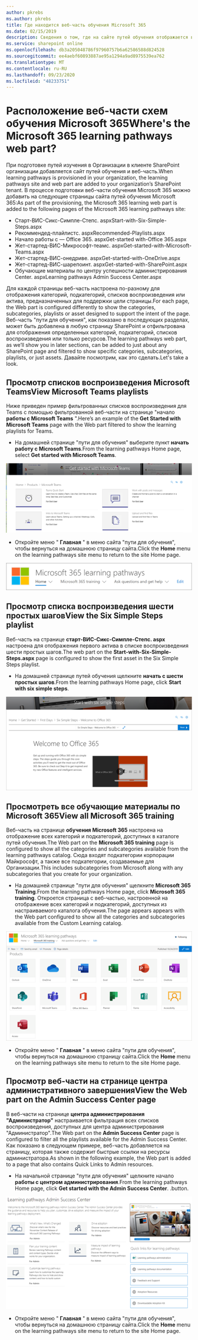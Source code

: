 ```yaml
---
author: pkrebs
ms.author: pkrebs
title: Где находится веб-часть обучения Microsoft 365
ms.date: 02/15/2019
description: Сведения о том, где на сайте путей обучения отображается веб-часть "пути для обучения"
ms.service: sharepoint online
ms.openlocfilehash: db3a205048786f97960757b6a62586588d824528
ms.sourcegitcommit: ee4aebf60893887ae95a1294a9ad8975539ea762
ms.translationtype: MT
ms.contentlocale: ru-RU
ms.lasthandoff: 09/23/2020
ms.locfileid: "48233751"
---
```

# <a name="wheres-the-microsoft-365-learning-pathways-web-part"></a><span data-ttu-id="2235b-103">Расположение веб-части схем обучения Microsoft 365</span><span class="sxs-lookup"><span data-stu-id="2235b-103">Where's the Microsoft 365 learning pathways web part?</span></span> 

<span data-ttu-id="2235b-104">При подготовке путей изучения в Организации в клиенте SharePoint организации добавляется сайт путей обучения и веб-часть.</span><span class="sxs-lookup"><span data-stu-id="2235b-104">When learning pathways is provisioned in your organization, the learning pathways site and web part are added to your organization’s SharePoint tenant.</span></span> <span data-ttu-id="2235b-105">В процессе подготовки веб-части обучения Microsoft 365 можно добавить на следующие страницы сайта путей обучения Microsoft 365:</span><span class="sxs-lookup"><span data-stu-id="2235b-105">As part of the provisioning, the Microsoft 365 learning web part is added to the following pages of the Microsoft 365 learning pathways site:</span></span>

- <span data-ttu-id="2235b-106">Старт-ВИС-Сикс-Симпле-Степс. aspx</span><span class="sxs-lookup"><span data-stu-id="2235b-106">Start-with-Six-Simple-Steps.aspx</span></span> 
- <span data-ttu-id="2235b-107">Рекоммендед-плайлистс. aspx</span><span class="sxs-lookup"><span data-stu-id="2235b-107">Recommended-Playlists.aspx</span></span>
- <span data-ttu-id="2235b-108">Начало работы с — Office 365. aspx</span><span class="sxs-lookup"><span data-stu-id="2235b-108">Get-started with-Office 365.aspx</span></span>
- <span data-ttu-id="2235b-109">Жет-стартед-ВИС-Микрософт-теамс. aspx</span><span class="sxs-lookup"><span data-stu-id="2235b-109">Get-started-with-Microsoft-Teams.aspx</span></span>
- <span data-ttu-id="2235b-110">Жет-стартед-ВИС-онедриве. aspx</span><span class="sxs-lookup"><span data-stu-id="2235b-110">Get-started-with-OneDrive.aspx</span></span>
- <span data-ttu-id="2235b-111">Жет-стартед-ВИС-шарепоинт. aspx</span><span class="sxs-lookup"><span data-stu-id="2235b-111">Get-started-with-SharePoint.aspx</span></span>
- <span data-ttu-id="2235b-112">Обучающие материалы по центру успешности администрирования Center. aspx</span><span class="sxs-lookup"><span data-stu-id="2235b-112">Learning pathways Admin Success Center.aspx</span></span>

<span data-ttu-id="2235b-113">Для каждой страницы веб-часть настроена по-разному для отображения категорий, подкатегорий, списков воспроизведения или актива, предназначенных для поддержки цели страницы.</span><span class="sxs-lookup"><span data-stu-id="2235b-113">For each page, the Web part is configured differently to show the categories, subcategories, playlists or asset designed to support the intent of the page.</span></span> <span data-ttu-id="2235b-114">Веб-часть "пути для обучения", как показано в последующих разделах, может быть добавлена в любую страницу SharePoint и отфильтрована для отображения определенных категорий, подкатегорий, списков воспроизведения или только ресурсов.</span><span class="sxs-lookup"><span data-stu-id="2235b-114">The learning pathways web part, as we’ll show you in later sections, can be added to just about any SharePoint page and filtered to show specific categories, subcategories, playlists, or just assets.</span></span> <span data-ttu-id="2235b-115">Давайте посмотрим, как это сделать.</span><span class="sxs-lookup"><span data-stu-id="2235b-115">Let's take a look.</span></span> 

## <a name="view-microsoft-teams-playlists"></a><span data-ttu-id="2235b-116">Просмотр списков воспроизведения Microsoft Teams</span><span class="sxs-lookup"><span data-stu-id="2235b-116">View Microsoft Teams playlists</span></span>

<span data-ttu-id="2235b-117">Ниже приведен пример фильтрованных списков воспроизведения для Teams с помощью фильтрованной веб-части на странице "начало **работы с Microsoft Teams** ".</span><span class="sxs-lookup"><span data-stu-id="2235b-117">Here’s an example of the **Get Started with Microsoft Teams** page with the Web part filtered to show the learning playlists for Teams.</span></span> 

- <span data-ttu-id="2235b-118">На домашней странице "пути для обучения" выберите пункт **начать работу с Microsoft Teams**.</span><span class="sxs-lookup"><span data-stu-id="2235b-118">From the learning pathways Home page, select **Get started with Microsoft Teams**.</span></span>

![cg-whereiswp-teams.png](media/cg-whereiswp-teams.png)

- <span data-ttu-id="2235b-120">Откройте меню " **Главная** " в меню сайта "пути для обучения", чтобы вернуться на домашнюю страницу сайта.</span><span class="sxs-lookup"><span data-stu-id="2235b-120">Click the **Home** menu on the learning pathways site menu to return to the site Home page.</span></span>

![cg-homebtnmenu.png](media/cg-homebtnmenu.png)

## <a name="view-the-six-simple-steps-playlist"></a><span data-ttu-id="2235b-122">Просмотр списка воспроизведения шести простых шагов</span><span class="sxs-lookup"><span data-stu-id="2235b-122">View the Six Simple Steps playlist</span></span>

<span data-ttu-id="2235b-123">Веб-часть на странице **старт-ВИС-Сикс-Симпле-Степс. aspx** настроена для отображения первого актива в списке воспроизведения шести простых шагов.</span><span class="sxs-lookup"><span data-stu-id="2235b-123">The web part on the **Start-with-Six-Simple-Steps.aspx** page is configured to show the first asset in the Six Simple Steps playlist.</span></span> 

- <span data-ttu-id="2235b-124">На домашней странице путей обучения щелкните **начать с шести простых шагов**.</span><span class="sxs-lookup"><span data-stu-id="2235b-124">From the learning pathways Home page,  click **Start with six simple steps**.</span></span> 

![cg-whereiswp-six.png](media/cg-whereiswp-six.png)

## <a name="view-all-microsoft-365-training"></a><span data-ttu-id="2235b-126">Просмотреть все обучающие материалы по Microsoft 365</span><span class="sxs-lookup"><span data-stu-id="2235b-126">View all Microsoft 365 training</span></span>

<span data-ttu-id="2235b-127">Веб-часть на странице **обучения Microsoft 365** настроена на отображение всех категорий и подкатегорий, доступных в каталоге путей обучения.</span><span class="sxs-lookup"><span data-stu-id="2235b-127">The Web part on the **Microsoft 365 training** page is configured to show all the categories and subcategories available from the learning pathways catalog.</span></span> <span data-ttu-id="2235b-128">Сюда входят подкатегории корпорации Майкрософт, а также все подкатегории, создаваемые для Организации.</span><span class="sxs-lookup"><span data-stu-id="2235b-128">This includes subcategories from Microsoft along with any subcategories that you create for your organization.</span></span>

- <span data-ttu-id="2235b-129">На домашней странице "пути для обучения" щелкните **Microsoft 365 Training**.</span><span class="sxs-lookup"><span data-stu-id="2235b-129">From the learning pathways Home page, click **Microsoft 365 training**.</span></span> <span data-ttu-id="2235b-130">Откроется страница с веб-частью, настроенной на отображение всех категорий и подкатегорий, доступных из настраиваемого каталога обучения.</span><span class="sxs-lookup"><span data-stu-id="2235b-130">The page appears appears with the Web part configured to show all the categories and subcategories available from the Custom Learning catalog.</span></span>

![cg-whereiswp-o365.png](media/cg-whereiswp-o365.png)

- <span data-ttu-id="2235b-132">Откройте меню " **Главная** " в меню сайта "пути для обучения", чтобы вернуться на домашнюю страницу сайта.</span><span class="sxs-lookup"><span data-stu-id="2235b-132">Click the **Home** menu on the learning pathways site menu to return to the site Home page.</span></span>

## <a name="view-the-web-part-on-the-admin-success-center-page"></a><span data-ttu-id="2235b-133">Просмотр веб-части на странице центра административного завершения</span><span class="sxs-lookup"><span data-stu-id="2235b-133">View the Web part on the Admin Success Center page</span></span>

<span data-ttu-id="2235b-134">В веб-части на странице **центра администрирования "Администратор"** настраивается фильтрация всех списков воспроизведения, доступных для центра администрирования "Администратор".</span><span class="sxs-lookup"><span data-stu-id="2235b-134">The Web part on the **Admin Success Center** page is configured to filter all the playlists available for the Admin Success Center.</span></span> <span data-ttu-id="2235b-135">Как показано в следующем примере, веб-часть добавляется на страницу, которая также содержит быстрые ссылки на ресурсы администратора.</span><span class="sxs-lookup"><span data-stu-id="2235b-135">As shown in the following example, the Web part is added to a page that also contains Quick Links to Admin resources.</span></span> 

- <span data-ttu-id="2235b-136">На начальной странице "пути для обучения" щелкните начало **работы с центром администрирования**.</span><span class="sxs-lookup"><span data-stu-id="2235b-136">From the learning pathways Home page, click **Get started with the Admin Success Center**.</span></span> <span data-ttu-id="2235b-137">.</span><span class="sxs-lookup"><span data-stu-id="2235b-137">button.</span></span> 

![cg-adminsuccesscenterwebpart.png](media/cg-adminsuccesscenterwebpart.png)

- <span data-ttu-id="2235b-139">Откройте меню " **Главная** " в меню сайта "пути для обучения", чтобы вернуться на домашнюю страницу сайта.</span><span class="sxs-lookup"><span data-stu-id="2235b-139">Click the **Home** menu on the learning pathways site menu to return to the site Home page.</span></span>

